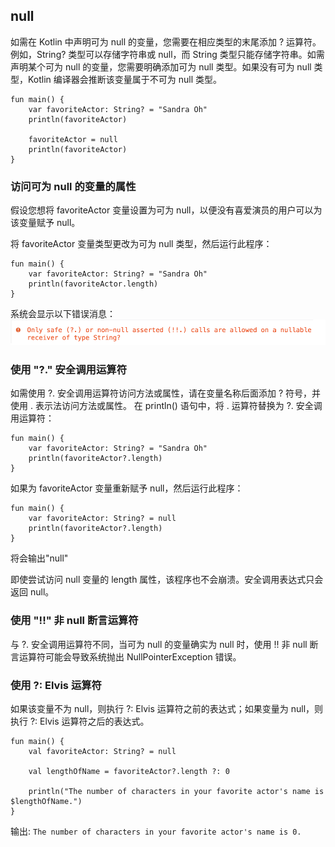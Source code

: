 
## null

如需在 Kotlin 中声明可为 null 的变量，您需要在相应类型的末尾添加 ? 运算符。例如，String? 类型可以存储字符串或 null，而 String 类型只能存储字符串。如需声明某个可为 null 的变量，您需要明确添加可为 null 类型。如果没有可为 null 类型，Kotlin 编译器会推断该变量属于不可为 null 类型。



    fun main() {
        var favoriteActor: String? = "Sandra Oh"
        println(favoriteActor)

        favoriteActor = null
        println(favoriteActor)
    }

### 访问可为 null 的变量的属性
假设您想将 favoriteActor 变量设置为可为 null，以便没有喜爱演员的用户可以为该变量赋予 null。

将 favoriteActor 变量类型更改为可为 null 类型，然后运行此程序：

    fun main() {
        var favoriteActor: String? = "Sandra Oh"
        println(favoriteActor.length)
    }
系统会显示以下错误消息：
![alt text](image.png)

### 使用 "?." 安全调用运算符

如需使用 ?. 安全调用运算符访问方法或属性，请在变量名称后面添加 ? 符号，并使用 . 表示法访问方法或属性。
在 println() 语句中，将 . 运算符替换为 ?. 安全调用运算符：

    fun main() {
        var favoriteActor: String? = "Sandra Oh"
        println(favoriteActor?.length)
    }
如果为 favoriteActor 变量重新赋予 null，然后运行此程序：

    fun main() {
        var favoriteActor: String? = null
        println(favoriteActor?.length)
    }

将会输出"null"

即使尝试访问 null 变量的 length 属性，该程序也不会崩溃。安全调用表达式只会返回 null。

### 使用 "!!" 非 null 断言运算符

与 ?. 安全调用运算符不同，当可为 null 的变量确实为 null 时，使用 !! 非 null 断言运算符可能会导致系统抛出 NullPointerException 错误。

### 使用 ?: Elvis 运算符

如果该变量不为 null，则执行 ?: Elvis 运算符之前的表达式；如果变量为 null，则执行 ?: Elvis 运算符之后的表达式。

    fun main() {
        val favoriteActor: String? = null

        val lengthOfName = favoriteActor?.length ?: 0

        println("The number of characters in your favorite actor's name is $lengthOfName.")
    }

输出:
`The number of characters in your favorite actor's name is 0.`